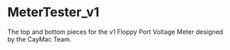 # MeterTester_v1
The top and bottom pieces for the v1 Floppy Port Voltage Meter designed by the CayMac Team.
